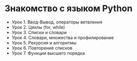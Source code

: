 # Знакомство с языком Python

+ Урок 1. Ввод-Вывод, операторы ветвления
+ Урок 2. Циклы (for, while)
+ Урок 3. Списки и словари
+ Урок 4. Словари, множества и профилирование
+ Урок 5. Рекурсия и алгоритмы
+ Урок 6. Повторение списков
+ Урок 7. Функции высшего порядка
